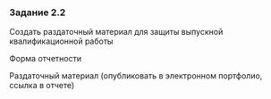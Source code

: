 ### Задание 2.2
Создать раздаточный материал для защиты выпускной квалификационной работы

Форма отчетности

Раздаточный материал (опубликовать в электронном портфолио, ссылка в отчете)
